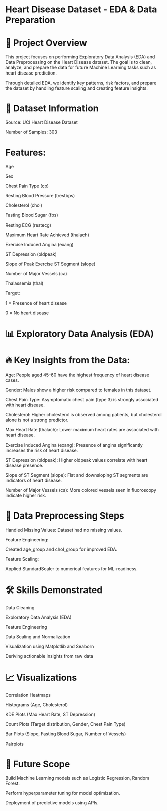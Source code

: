 # Heart Disease Dataset - EDA & Data Preparation
# 📌 Project Overview
This project focuses on performing Exploratory Data Analysis (EDA) and Data Preprocessing on the Heart Disease dataset.
The goal is to clean, analyze, and prepare the data for future Machine Learning tasks such as heart disease prediction.

Through detailed EDA, we identify key patterns, risk factors, and prepare the dataset by handling feature scaling and creating feature insights.

# 📂 Dataset Information
Source: UCI Heart Disease Dataset

Number of Samples: 303

# Features:

Age

Sex

Chest Pain Type (cp)

Resting Blood Pressure (trestbps)

Cholesterol (chol)

Fasting Blood Sugar (fbs)

Resting ECG (restecg)

Maximum Heart Rate Achieved (thalach)

Exercise Induced Angina (exang)

ST Depression (oldpeak)

Slope of Peak Exercise ST Segment (slope)

Number of Major Vessels (ca)

Thalassemia (thal)

Target:

1 = Presence of heart disease

0 = No heart disease

# 📊 Exploratory Data Analysis (EDA)
# 🔥 Key Insights from the Data:
Age: People aged 45–60 have the highest frequency of heart disease cases.

Gender: Males show a higher risk compared to females in this dataset.

Chest Pain Type: Asymptomatic chest pain (type 3) is strongly associated with heart disease.

Cholesterol: Higher cholesterol is observed among patients, but cholesterol alone is not a strong predictor.

Max Heart Rate (thalach): Lower maximum heart rates are associated with heart disease.

Exercise Induced Angina (exang): Presence of angina significantly increases the risk of heart disease.

ST Depression (oldpeak): Higher oldpeak values correlate with heart disease presence.

Slope of ST Segment (slope): Flat and downsloping ST segments are indicators of heart disease.

Number of Major Vessels (ca): More colored vessels seen in fluoroscopy indicate higher risk.

# 🧹 Data Preprocessing Steps
Handled Missing Values: Dataset had no missing values.

Feature Engineering:

Created age_group and chol_group for improved EDA.

Feature Scaling:

Applied StandardScaler to numerical features for ML-readiness.

# 🛠 Skills Demonstrated
Data Cleaning

Exploratory Data Analysis (EDA)

Feature Engineering

Data Scaling and Normalization

Visualization using Matplotlib and Seaborn

Deriving actionable insights from raw data

# 📈 Visualizations
Correlation Heatmaps

Histograms (Age, Cholesterol)

KDE Plots (Max Heart Rate, ST Depression)

Count Plots (Target distribution, Gender, Chest Pain Type)

Bar Plots (Slope, Fasting Blood Sugar, Number of Vessels)

Pairplots

# 🚀 Future Scope
Build Machine Learning models such as Logistic Regression, Random Forest.

Perform hyperparameter tuning for model optimization.

Deployment of predictive models using APIs.
